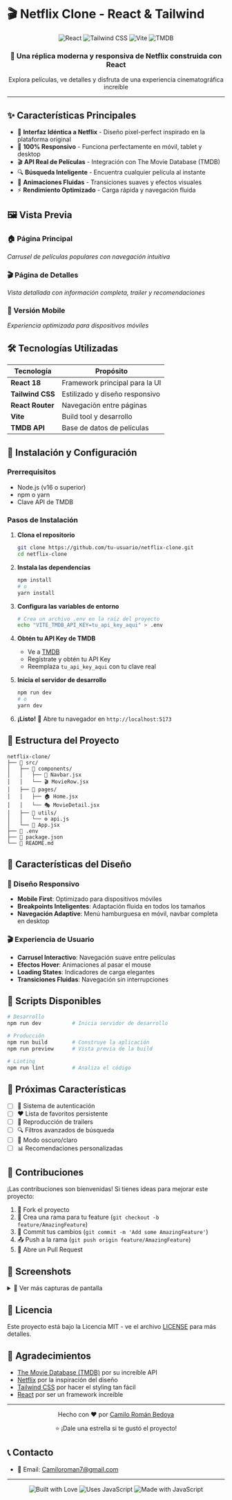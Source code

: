 # 🎬 Netflix Clone - React & Tailwind

<div align="center">
  <img src="https://img.shields.io/badge/React-20232A?style=for-the-badge&logo=react&logoColor=61DAFB" alt="React" />
  <img src="https://img.shields.io/badge/Tailwind_CSS-38B2AC?style=for-the-badge&logo=tailwind-css&logoColor=white" alt="Tailwind CSS" />
  <img src="https://img.shields.io/badge/Vite-646CFF?style=for-the-badge&logo=vite&logoColor=white" alt="Vite" />
  <img src="https://img.shields.io/badge/TMDB-01B4E4?style=for-the-badge&logo=themoviedatabase&logoColor=white" alt="TMDB" />
</div>

<div align="center">
  <h3>🚀 Una réplica moderna y responsiva de Netflix construida con React</h3>
  <p>Explora películas, ve detalles y disfruta de una experiencia cinematográfica increíble</p>
</div>

---

## ✨ Características Principales

- 🎯 **Interfaz Idéntica a Netflix** - Diseño pixel-perfect inspirado en la plataforma original
- 📱 **100% Responsivo** - Funciona perfectamente en móvil, tablet y desktop
- 🎬 **API Real de Películas** - Integración con The Movie Database (TMDB)
- 🔍 **Búsqueda Inteligente** - Encuentra cualquier película al instante
- 🎨 **Animaciones Fluidas** - Transiciones suaves y efectos visuales
- ⚡ **Rendimiento Optimizado** - Carga rápida y navegación fluida

## 🖼️ Vista Previa

### 🏠 Página Principal
*Carrusel de películas populares con navegación intuitiva*

### 🎬 Página de Detalles
*Vista detallada con información completa, trailer y recomendaciones*

### 📱 Versión Mobile
*Experiencia optimizada para dispositivos móviles*

## 🛠️ Tecnologías Utilizadas

| Tecnología | Propósito |
|------------|-----------|
| **React 18** | Framework principal para la UI |
| **Tailwind CSS** | Estilizado y diseño responsivo |
| **React Router** | Navegación entre páginas |
| **Vite** | Build tool y desarrollo |
| **TMDB API** | Base de datos de películas |

## 🚀 Instalación y Configuración

### Prerrequisitos
- Node.js (v16 o superior)
- npm o yarn
- Clave API de TMDB

### Pasos de Instalación

1. **Clona el repositorio**
   ```bash
   git clone https://github.com/tu-usuario/netflix-clone.git
   cd netflix-clone
   ```

2. **Instala las dependencias**
   ```bash
   npm install
   # o
   yarn install
   ```

3. **Configura las variables de entorno**
   ```bash
   # Crea un archivo .env en la raíz del proyecto
   echo "VITE_TMDB_API_KEY=tu_api_key_aqui" > .env
   ```

4. **Obtén tu API Key de TMDB**
   - Ve a [TMDB](https://www.themoviedb.org/settings/api)
   - Regístrate y obtén tu API Key
   - Reemplaza `tu_api_key_aqui` con tu clave real

5. **Inicia el servidor de desarrollo**
   ```bash
   npm run dev
   # o
   yarn dev
   ```

6. **¡Listo!** 🎉
   Abre tu navegador en `http://localhost:5173`

## 📁 Estructura del Proyecto

```
netflix-clone/
├── 📂 src/
│   ├── 📂 components/
│   │   ├── 🧩 Navbar.jsx
│   │   └── 🎬 MovieRow.jsx
│   ├── 📂 pages/
│   │   ├── 🏠 Home.jsx
│   │   └── 🎭 MovieDetail.jsx
│   ├── 📂 utils/
│   │   └── ⚙️ api.js
│   └── 📄 App.jsx
├── 📄 .env
├── 📄 package.json
└── 📄 README.md
```

## 🎨 Características del Diseño

### 🎯 Diseño Responsivo
- **Mobile First**: Optimizado para dispositivos móviles
- **Breakpoints Inteligentes**: Adaptación fluida en todos los tamaños
- **Navegación Adaptive**: Menú hamburguesa en móvil, navbar completa en desktop

### 🎬 Experiencia de Usuario
- **Carrusel Interactivo**: Navegación suave entre películas
- **Efectos Hover**: Animaciones al pasar el mouse
- **Loading States**: Indicadores de carga elegantes
- **Transiciones Fluidas**: Navegación sin interrupciones

## 🔧 Scripts Disponibles

```bash
# Desarrollo
npm run dev          # Inicia servidor de desarrollo

# Producción
npm run build        # Construye la aplicación
npm run preview      # Vista previa de la build

# Linting
npm run lint         # Analiza el código
```

## 🌟 Próximas Características

- [ ] 🔐 Sistema de autenticación
- [ ] ❤️ Lista de favoritos persistente
- [ ] 🎥 Reproducción de trailers
- [ ] 🔍 Filtros avanzados de búsqueda
- [ ] 🌙 Modo oscuro/claro
- [ ] 📊 Recomendaciones personalizadas

## 🤝 Contribuciones

¡Las contribuciones son bienvenidas! Si tienes ideas para mejorar este proyecto:

1. 🍴 Fork el proyecto
2. 🌿 Crea una rama para tu feature (`git checkout -b feature/AmazingFeature`)
3. 💾 Commit tus cambios (`git commit -m 'Add some AmazingFeature'`)
4. 📤 Push a la rama (`git push origin feature/AmazingFeature`)
5. 🔄 Abre un Pull Request

## 📸 Screenshots

<details>
<summary>📱 Ver más capturas de pantalla</summary>

### Desktop
![Desktop Home](./screenshots/desktop-home.png)
![Desktop Detail](./screenshots/desktop-detail.png)

### Mobile
![Mobile Home](./screenshots/mobile-home.png)
![Mobile Menu](./screenshots/mobile-menu.png)

</details>

## 📄 Licencia

Este proyecto está bajo la Licencia MIT - ve el archivo [LICENSE](LICENSE) para más detalles.

## 🙏 Agradecimientos

- [The Movie Database (TMDB)](https://www.themoviedb.org/) por su increíble API
- [Netflix](https://netflix.com) por la inspiración del diseño
- [Tailwind CSS](https://tailwindcss.com/) por hacer el styling tan fácil
- [React](https://reactjs.org/) por ser un framework increíble

---

<div align="center">
  <p>Hecho con ❤️ por <a href="https://github.com/CamiloRoman1101">Camilo Román Bedoya</a></p>
  <p>⭐ ¡Dale una estrella si te gustó el proyecto!</p>
</div>

## 📞 Contacto

- 📧 Email: Camiloroman7@gmail.com


---

<div align="center">
  <img src="https://forthebadge.com/images/badges/built-with-love.svg" alt="Built with Love" />
  <img src="https://forthebadge.com/images/badges/uses-js.svg" alt="Uses JavaScript" />
  <img src="https://forthebadge.com/images/badges/made-with-javascript.svg" alt="Made with JavaScript" />
</div>